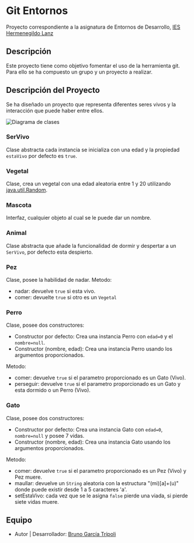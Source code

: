 # Git Entornos

Proyecto correspondiente a la asignatura de Entornos de Desarrollo, [IES Hermenegildo Lanz](https://www.ieshlanz.es/)

## Descripción

Este proyecto tiene como objetivo fomentar el uso de la herramienta git. 
Para ello se ha compuesto un grupo y un proyecto a realizar.

## Descripción del Proyecto

Se ha diseñado un proyecto que representa diferentes seres vivos y la interacción que puede haber entre ellos.

![Diagrama de clases](https://i.pinimg.com/564x/ba/af/43/baaf432a6588f35495259158b909e6bf.jpg)

### SerVivo

Clase abstracta cada instancia se inicializa con una edad y la propiedad `estaVivo` por defecto es `true`.

### Vegetal

Clase, crea un vegetal con una edad aleatoria entre 1 y 20 utilizando [java.util.Random](https://docs.oracle.com/javase/8/docs/api/java/util/Random.html).

### Mascota

Interfaz, cualquier objeto al cual se le puede dar un nombre.

### Animal

Clase abstracta que añade la funcionalidad de dormir y despertar a un `SerVivo`, por defecto esta despierto.

### Pez

Clase, posee la habilidad de nadar.
Metodo:
- nadar: devuelve `true` si esta vivo.
- comer: devuelte `true` si otro es un `Vegetal`

### Perro

Clase, posee dos constructores:
- Constructor por defecto: Crea una instancia Perro con `edad=0` y el `nombre=null`.
- Constructor (nombre, edad): Crea una instancia Perro usando los argumentos proporcionados.

Metodo: 
- comer: devuelve `true` si el parametro proporcionado es un Gato (Vivo).
- perseguir: devuelve `true` si el parametro proporcionado es un Gato y esta dormido o un Perro (Vivo).

### Gato

Clase, posee dos constructores:
- Constructor por defecto: Crea una instancia Gato con `edad=0`, `nombre=null` y posee 7 vidas.
- Constructor (nombre, edad): Crea una instancia Gato usando los argumentos proporcionados.

Metodo: 
- comer: devuelve `true` si el parametro proporcionado es un Pez (Vivo) y Pez muere.
- maullar: devuelve un `String` aleatoria con la estructura "(mi)[a]+(u)" donde puede existir desde 1 a 5 caracteres 'a'.
- setEstaVivo: cada vez que se le asigna `false` pierde una viada, si pierde siete vidas muere.

## Equipo

- Autor | Desarrollador: [Bruno García Trípoli](https://github.com/Brbcode)


